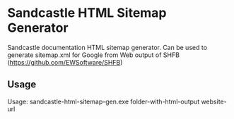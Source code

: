 # Sandcastle HTML Sitemap Generator
Sandcastle documentation HTML sitemap generator. Can be used to generate sitemap.xml for Google from Web output of SHFB (https://github.com/EWSoftware/SHFB)

## Usage
Usage: sandcastle-html-sitemap-gen.exe folder-with-html-output website-url
